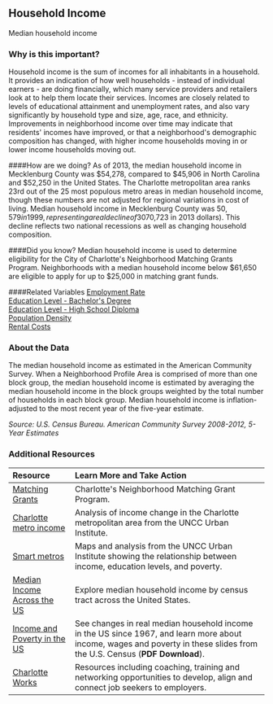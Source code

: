 ## Household Income 
Median household income

### Why is this important?
Household income is the sum of incomes for all inhabitants in a household. It provides an indication of how well households - instead of individual earners - are doing financially, which many service providers and retailers look at to help them locate their services. Incomes are closely related to levels of educational attainment and unemployment rates, and also vary significantly by household type and size, age, race, and ethnicity. Improvements in neighborhood income over time may indicate that residents' incomes have improved, or that a neighborhood's demographic composition has changed, with higher income households moving in or lower income households moving out.

####How are we doing?
As of 2013, the median household income in Mecklenburg County was $54,278, compared to $45,906 in North Carolina and $52,250 in the United States.  The Charlotte metropolitan area ranks 23rd out of the 25 most populous metro areas in median household income, though these numbers are not adjusted for regional variations in cost of living. Median household income in Mecklenburg County was $50,579 in 1999, representing a real decline of 30% when adjusting for inflation, ($70,723 in 2013 dollars). This decline reflects two national recessions as well as changing household composition. 

####Did you know?
Median household income is used to determine eligibility for the City of Charlotte's Neighborhood Matching Grants Program.  Neighborhoods with a median household income below $61,650 are eligible to apply for up to $25,000 in matching grant funds.

####Related Variables
<a href="javascript:void(0)" onclick="model.metricId = 'm38'">Employment Rate</a>  
<a href="javascript:void(0)" onclick="model.metricId = 'm20'">Education Level - Bachelor's Degree</a>  
<a href="javascript:void(0)" onclick="model.metricId = 'm39'">Education Level - High School Diploma</a>  
<a href="javascript:void(0)" onclick="model.metricId = 'm47'">Population Density</a>  
<a href="javascript:void(0)" onclick="model.metricId = 'm40'">Rental Costs</a>  

### About the Data
The median household income as estimated in the American Community Survey. When a Neighborhood Profile Area is comprised of more than one block group, the median household income is estimated by averaging the median household income in the block groups weighted by the total number of households in each block group. Median household income is inflation-adjusted to the most recent year of the five-year estimate.

_Source: U.S. Census Bureau. American Community Survey <span tabindex="1000" class="meta-definition" data-toggle="popover" data-title="Why 2008-2012 not 2012?" data-content="Data labeled 2008-2012 describe average conditions reported through the American Community Survey (ACS) during the period of January 2008 through December 2012. The Census collects ACS data from only a small sample of households every month. For reliable small-area estimates, the Census compiles five years of ACS data, which are used in the Quality of Life Explorer.">2008-2012</span>, 5-Year Estimates_

### Additional Resources
|Resource | Learn More and Take Action | 
|:--- | :--- |
|[Matching Grants](http://charmeck.org/city/charlotte/nbs/communityengagement/nmg/Pages/default.aspx)| Charlotte's Neighborhood Matching Grant Program.
|[Charlotte metro income](http://ui.uncc.edu/story/charlotte-metro-income-2013)| Analysis of income change in the Charlotte metropolitan area from the UNCC Urban Institute.
|[Smart metros](http://ui.uncc.edu/story/education-poverty-income-charlotte-nc-census-2012)| Maps and analysis from the UNCC Urban Institute showing the relationship between income, education levels, and poverty.
|[Median Income Across the US](http://project.wnyc.org/median-income-nation/#5/38.634/-95.889) |Explore median household income by census tract across the United States.
|[Income and Poverty in the US](http://www.census.gov/content/dam/Census/newsroom/press-kits/2014/20140916_ip_slides_plot_points.pdf) |See changes in real median household income in the US since 1967, and learn more about income, wages and poverty in these slides from the U.S. Census (**PDF Download**).
|[Charlotte Works](http://www.charlotteworks.com/)| Resources including coaching, training and networking opportunities to develop, align and connect job seekers to employers.

